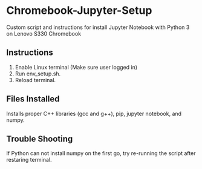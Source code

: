 # Chromebook-Jupyter-Setup
Custom script and instructions for install Jupyter Notebook with Python 3 on Lenovo S330 Chromebook 

## Instructions
1. Enable Linux terminal (Make sure user logged in)
2. Run env_setup.sh.
3. Reload terminal.

## Files Installed
Installs proper C++ libraries (gcc and g++), pip, jupyter notebook, and numpy.

## Trouble Shooting
If Python can not install numpy on the first go, try re-running the script after restaring terminal.

